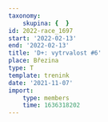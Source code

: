 ```yaml
---
taxonomy:
    skupina: {  }
id: 2022-race_1697
start: '2022-02-13'
end: '2022-02-13'
title: 'D+: vytrvalost #6'
place: Březina
type: T
template: trenink
date: '2021-11-07'
import:
    type: members
    time: 1636318202
---
```


